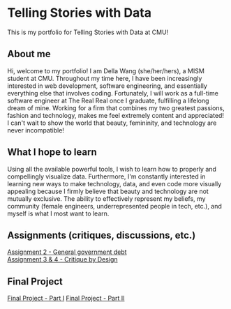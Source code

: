 # Telling Stories with Data

This is my portfolio for Telling Stories with Data at CMU!

## About me

Hi, welcome to my portfolio! I am Della Wang (she/her/hers), a MISM student at CMU. Throughout my time here, I have been increasingly interested in web development, software engineering, and essentially everything else that involves coding. Fortunately, I will work as a full-time software engineer at The Real Real once I graduate, fulfilling a lifelong dream of mine. Working for a firm that combines my two greatest passions, fashion and technology, makes me feel extremely content and appreciated! I can't wait to show the world that beauty, femininity, and technology are never incompatible!

## What I hope to learn

Using all the available powerful tools, I wish to learn how to properly and compellingly visualize data.
Furthermore, I'm constantly interested in learning new ways to make technology, data, and even code more visually appealing because I firmly believe that beauty and technology are not mutually exclusive. The ability to effectively represent my beliefs, my community (female engineers, underrepresented people in tech, etc.), and myself is what I most want to learn. 


## Assignments (critiques, discussions, etc.)

[Assignment 2 - General government debt](/dataviz2.md)<br>
[Assignment 3 & 4 - Critique by Design](/CritiquebyDesign.md)

## Final Project
[Final Project - Part I](/final_project_part1.md)
[Final Project - Part II](/final_project_part2.md)
